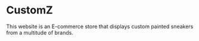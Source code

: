 # CustomZ
This website is an E-commerce store that displays custom painted sneakers from a multitude of brands. 
